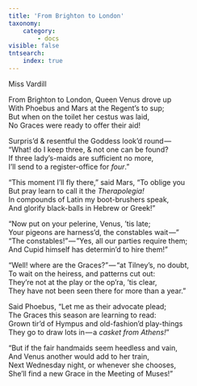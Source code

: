 ```yaml
---
title: 'From Brighton to London'
taxonomy:
    category:
        - docs
visible: false
tntsearch:
    index: true
---
```


<div class="author">Miss Vardill</div>

From Brighton to London, Queen Venus drove up  
With Phoebus and Mars at the Regent’s to sup;  
But when on the toilet her cestus was laid,  
No Graces were ready to offer their aid!  

Surpris’d & resentful the Goddess look’d round —   
“What! do I keep three, & not one can be found?  
If three lady’s-maids are sufficient no more,  
I’ll send to a register-office for *four*.”

“This moment I’ll fly there,” said Mars, “To oblige you  
But pray learn to call it the *Therapolegia!*  
In compounds of Latin my boot-brushers speak,  
And glorify black-balls in Hebrew or Greek!”

“Now put on your pelerine, Venus, ’tis late;  
Your pigeons are harness’d, the constables wait —”   
“The constables!” — ”Yes, all our parties require them;  
And Cupid himself has determin’d to hire them!”

“Well! where are the Graces?” — “at Tilney’s, no doubt,  
To wait on the heiress, and patterns cut out:  
They’re not at the play or the op’ra, ’tis clear,  
They have not been seen there for more than a year.”

Said Phoebus, “Let me as their advocate plead;  
The Graces this season are learning to read:  
Grown tir’d of Hympus and old-fashion’d play-things  
They go to draw lots in — a *casket from Athens!*”

“But if the fair handmaids seem heedless and vain,  
And Venus another would add to her train,  
Next Wednesday night, or whenever she chooses,  
She’ll find a new Grace in the Meeting of Muses!”